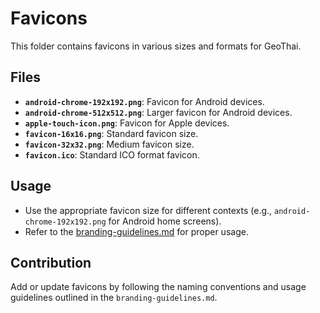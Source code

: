 # Favicons

This folder contains favicons in various sizes and formats for GeoThai.

## Files

- **`android-chrome-192x192.png`**: Favicon for Android devices.
- **`android-chrome-512x512.png`**: Larger favicon for Android devices.
- **`apple-touch-icon.png`**: Favicon for Apple devices.
- **`favicon-16x16.png`**: Standard favicon size.
- **`favicon-32x32.png`**: Medium favicon size.
- **`favicon.ico`**: Standard ICO format favicon.

## Usage

- Use the appropriate favicon size for different contexts (e.g., `android-chrome-192x192.png` for Android home screens).
- Refer to the [branding-guidelines.md](../docs/branding-guidelines.md) for proper usage.

## Contribution

Add or update favicons by following the naming conventions and usage guidelines outlined in the `branding-guidelines.md`.
